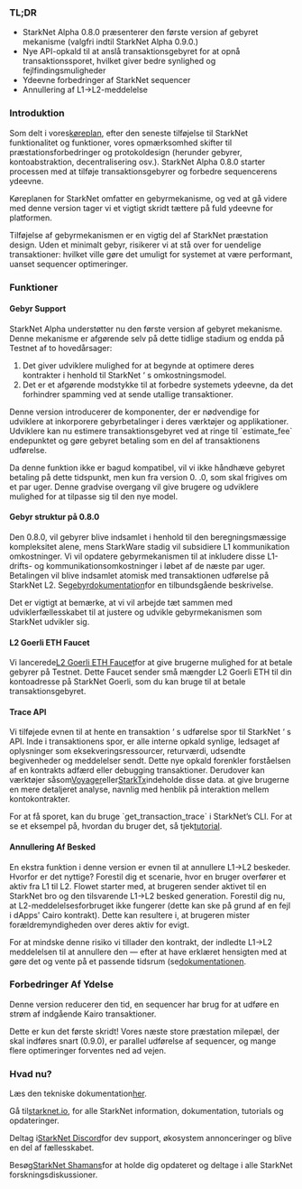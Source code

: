 ### TL;DR

* StarkNet Alpha 0.8.0 præsenterer den første version af gebyret mekanisme (valgfri indtil StarkNet Alpha 0.9.0.)
* Nye API-opkald til at anslå transaktionsgebyret for at opnå transaktionssporet, hvilket giver bedre synlighed og fejlfindingsmuligheder
* Ydeevne forbedringer af StarkNet sequencer
* Annullering af L1→L2-meddelelse

### Introduktion

Som delt i vores[køreplan](https://www.notion.so/starkware/StarkNet-Alpha-Features-Tentative-Roadmap-f2b8f5f25a2d4d1cb3265fb82a098c51), efter den seneste tilføjelse til StarkNet funktionalitet og funktioner, vores opmærksomhed skifter til præstationsforbedringer og protokoldesign (herunder gebyrer, kontoabstraktion, decentralisering osv.). StarkNet Alpha 0.8.0 starter processen med at tilføje transaktionsgebyrer og forbedre sequencerens ydeevne.

Køreplanen for StarkNet omfatter en gebyrmekanisme, og ved at gå videre med denne version tager vi et vigtigt skridt tættere på fuld ydeevne for platformen.

Tilføjelse af gebyrmekanismen er en vigtig del af StarkNet præstation design. Uden et minimalt gebyr, risikerer vi at stå over for uendelige transaktioner: hvilket ville gøre det umuligt for systemet at være performant, uanset sequencer optimeringer.

### Funktioner

#### Gebyr Support

StarkNet Alpha understøtter nu den første version af gebyret mekanisme. Denne mekanisme er afgørende selv på dette tidlige stadium og endda på Testnet af to hovedårsager:

1. Det giver udviklere mulighed for at begynde at optimere deres kontrakter i henhold til StarkNet ‘ s omkostningsmodel.
2. Det er et afgørende modstykke til at forbedre systemets ydeevne, da det forhindrer spamming ved at sende utallige transaktioner.

Denne version introducerer de komponenter, der er nødvendige for udviklere at inkorporere gebyrbetalinger i deres værktøjer og applikationer. Udviklere kan nu estimere transaktionsgebyret ved at ringe til \`estimate_fee\` endepunktet og gøre gebyret betaling som en del af transaktionens udførelse.

Da denne funktion ikke er bagud kompatibel, vil vi ikke håndhæve gebyret betaling på dette tidspunkt, men kun fra version 0. .0, som skal frigives om et par uger. Denne gradvise overgang vil give brugere og udviklere mulighed for at tilpasse sig til den nye model.

#### Gebyr struktur på 0.8.0

Den 0.8.0, vil gebyrer blive indsamlet i henhold til den beregningsmæssige kompleksitet alene, mens StarkWare stadig vil subsidiere L1 kommunikation omkostninger. Vi vil opdatere gebyrmekanismen til at inkludere disse L1-drifts- og kommunikationsomkostninger i løbet af de næste par uger. Betalingen vil blive indsamlet atomisk med transaktionen udførelse på StarkNet L2. Se[gebyrdokumentation](https://starknet.io/documentation/fee-mechanism/)for en tilbundsgående beskrivelse.

Det er vigtigt at bemærke, at vi vil arbejde tæt sammen med udviklerfællesskabet til at justere og udvikle gebyrmekanismen som StarkNet udvikler sig.

#### L2 Goerli ETH Faucet

Vi lancerede[L2 Goerli ETH Faucet](https://faucet.goerli.starknet.io/)for at give brugerne mulighed for at betale gebyrer på Testnet. Dette Faucet sender små mængder L2 Goerli ETH til din kontoadresse på StarkNet Goerli, som du kan bruge til at betale transaktionsgebyret.

#### Trace API

Vi tilføjede evnen til at hente en transaktion ‘ s udførelse spor til StarkNet ‘ s API. Inde i transaktionens spor, er alle interne opkald synlige, ledsaget af oplysninger som eksekveringsressourcer, returværdi, udsendte begivenheder og meddelelser sendt. Dette nye opkald forenkler forståelsen af en kontrakts adfærd eller debugging transaktioner. Derudover kan værktøjer såsom[Voyager](https://voyager.online/)eller[StarkTx](https://starktx.info/)indeholde disse data. at give brugerne en mere detaljeret analyse, navnlig med henblik på interaktion mellem kontokontrakter.

For at få sporet, kan du bruge \`get_transaction_trace\` i StarkNet’s CLI. For at se et eksempel på, hvordan du bruger det, så tjek[tutorial](https://www.cairo-lang.org/docs/hello_starknet/cli.html?#get-transaction-trace).

#### Annullering Af Besked

En ekstra funktion i denne version er evnen til at annullere L1→L2 beskeder. Hvorfor er det nyttige? Forestil dig et scenarie, hvor en bruger overfører et aktiv fra L1 til L2. Flowet starter med, at brugeren sender aktivet til en StarkNet bro og den tilsvarende L1→L2 besked generation. Forestil dig nu, at L2-meddelelsesforbruget ikke fungerer (dette kan ske på grund af en fejl i dApps' Cairo kontrakt). Dette kan resultere i, at brugeren mister forældremyndigheden over deres aktiv for evigt.

For at mindske denne risiko vi tillader den kontrakt, der indledte L1→L2 meddelelsen til at annullere den — efter at have erklæret hensigten med at gøre det og vente på et passende tidsrum (se[dokumentationen](https://starknet.io/l1-l2-messaging/#cancellation).

### Forbedringer Af Ydelse

Denne version reducerer den tid, en sequencer har brug for at udføre en strøm af indgående Kairo transaktioner.

Dette er kun det første skridt! Vores næste store præstation milepæl, der skal indføres snart (0.9.0), er parallel udførelse af sequencer, og mange flere optimeringer forventes ned ad vejen.

### Hvad nu?

Læs den tekniske dokumentation[her](https://starknet.io/documentation/fee-mechanism/).

Gå til[starknet.io](https://starknet.io/), for alle StarkNet information, dokumentation, tutorials og opdateringer.

Deltag i[StarkNet Discord](https://discord.gg/uJ9HZTUk2Y)for dev support, økosystem annonceringer og blive en del af fællesskabet.

Besøg[StarkNet Shamans](https://community.starknet.io/)for at holde dig opdateret og deltage i alle StarkNet forskningsdiskussioner.